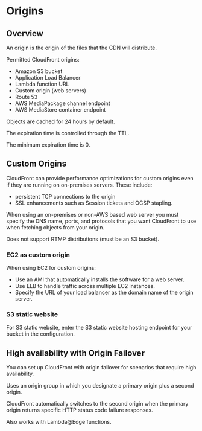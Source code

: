 # Origins

## Overview

An origin is the origin of the files that the CDN will distribute.

Permitted CloudFront origins:
- Amazon S3 bucket
- Application Load Balancer
- Lambda function URL
- Custom origin (web servers)
- Route 53
- AWS MediaPackage channel endpoint
- AWS MediaStore container endpoint

Objects are cached for 24 hours by default.

The expiration time is controlled through the TTL.

The minimum expiration time is 0.


## Custom Origins

CloudFront can provide performance optimizations for custom origins even if they are running on on-premises servers. These include:
- persistent TCP connections to the origin
- SSL enhancements such as Session tickets and OCSP stapling.

When using an on-premises or non-AWS based web server you must specify the DNS name, ports, and protocols that you want CloudFront to use when fetching objects from your origin.

Does not support RTMP distributions (must be an S3 bucket).

### EC2 as custom origin

When using EC2 for custom origins:
- Use an AMI that automatically installs the software for a web server.
- Use ELB to handle traffic across multiple EC2 instances.
- Specify the URL of your load balancer as the domain name of the origin server.

### S3 static website

For S3 static website, enter the S3 static website hosting endpoint for your bucket in the configuration.


## High availability with Origin Failover

You can set up CloudFront with origin failover for scenarios that require high availability.

Uses an origin group in which you designate a primary origin plus a second origin.

CloudFront automatically switches to the second origin when the primary origin returns specific HTTP status code failure responses.

Also works with Lambda@Edge functions.
